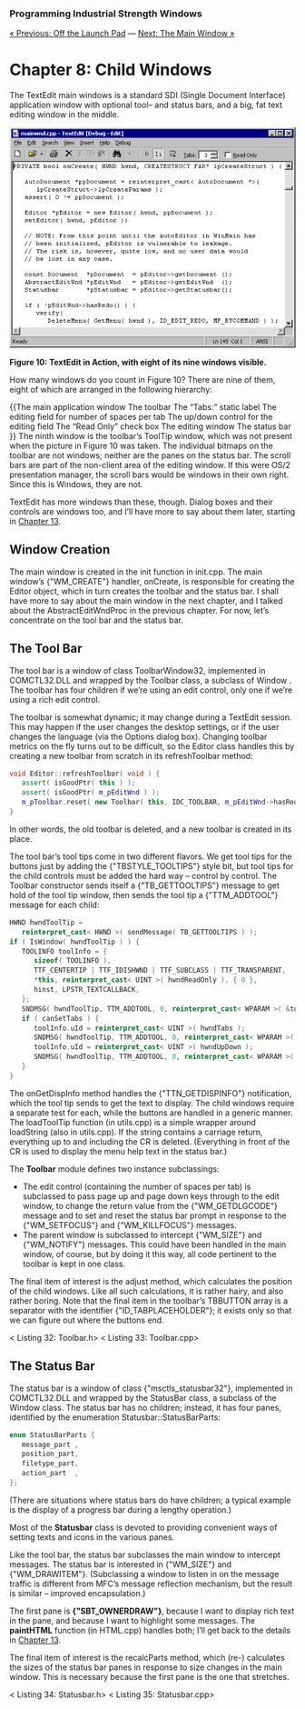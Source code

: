 ﻿### Programming Industrial Strength Windows
[« Previous: Off the Launch Pad](Chapter-7-Off-the-Launch-Pad.md) — [Next: The Main Window »](Chapter-9-The-Main-Window.md)
# Chapter 8: Child Windows

The TextEdit main windows is a standard SDI (Single Document Interface) application window with optional tool– and status bars, and a big, fat text editing window in the middle.

![](Chapter-8-Child-Windows-Figure10.bmp)

**Figure 10: TextEdit in Action, with eight of its nine windows visible.**

How many windows do you count in Figure 10? There are nine of them, eight of which are arranged in the following hierarchy:

{{The main application window
   The toolbar
      The “Tabs:” static label
      The editing field for number of spaces per tab
      The up/down control for the editing field
      The “Read Only” check box
   The editing window
   The status bar
}}
The ninth window is the toolbar’s ToolTip window, which was not present when the picture in Figure 10 was taken. The individual bitmaps on the toolbar are not windows; neither are the panes on the status bar. The scroll bars are part of the non-client area of the editing window. If this were OS/2 presentation manager, the scroll bars would be windows in their own right. Since this is Windows, they are not.

TextEdit has more windows than these, though. Dialog boxes and their controls are windows too, and I’ll have more to say about them later, starting in [Chapter 13](Chapter-13-About-Dialogs.md).

## Window Creation

The main window is created in the init function in init.cpp. The main window’s {"WM_CREATE"} handler, onCreate, is responsible for creating the Editor object, which in turn creates the toolbar and the status bar. I shall have more to say about the main window in the next chapter, and I talked about the AbstractEditWndProc in the previous chapter. For now, let’s concentrate on the tool bar and the status bar.

## The Tool Bar

The tool bar is a window of class ToolbarWindow32, implemented in COMCTL32.DLL and wrapped by the Toolbar class, a subclass of Window . The toolbar has four children if we’re using an edit control, only one if we’re using a rich edit control.

The toolbar is somewhat dynamic; it may change during a TextEdit session. This may happen if the user changes the desktop settings, or if the user changes the language (via the Options dialog box). Changing toolbar metrics on the fly turns out to be difficult, so the Editor class handles this by creating a new toolbar from scratch in its refreshToolbar method:

```C++
void Editor::refreshToolbar( void ) {
   assert( isGoodPtr( this ) );
   assert( isGoodPtr( m_pEditWnd ) );
   m_pToolbar.reset( new Toolbar( this, IDC_TOOLBAR, m_pEditWnd->hasRedo(), m_pEditWnd->canSetTabs() ) );
}
```
In other words, the old toolbar is deleted, and a new toolbar is created in its place.

The tool bar’s tool tips come in two different flavors. We get tool tips for the buttons just by adding the {"TBSTYLE_TOOLTIPS"} style bit, but tool tips for the child controls must be added the hard way – control by control. The Toolbar constructor sends itself a {"TB_GETTOOLTIPS"} message to get hold of the tool tip window, then sends the tool tip a {"TTM_ADDTOOL"} message for each child:

```C++
HWND hwndToolTip = 
   reinterpret_cast< HWND >( sendMessage( TB_GETTOOLTIPS ) );
if ( IsWindow( hwndToolTip ) ) {
   TOOLINFO toolInfo = {
      sizeof( TOOLINFO ),
      TTF_CENTERTIP | TTF_IDISHWND | TTF_SUBCLASS | TTF_TRANSPARENT,
      *this, reinterpret_cast< UINT >( hwndReadOnly ), { 0 },
      hinst, LPSTR_TEXTCALLBACK,
   };
   SNDMSG( hwndToolTip, TTM_ADDTOOL, 0, reinterpret_cast< WPARAM >( &toolInfo ) );
   if ( canSetTabs ) {
      toolInfo.uId = reinterpret_cast< UINT >( hwndTabs );
      SNDMSG( hwndToolTip, TTM_ADDTOOL, 0, reinterpret_cast< WPARAM >( &toolInfo ) );
      toolInfo.uId = reinterpret_cast< UINT >( hwndUpDown );
      SNDMSG( hwndToolTip, TTM_ADDTOOL, 0, reinterpret_cast< WPARAM >( &toolInfo ) );
   }
}
```
The onGetDispInfo method handles the {"TTN_GETDISPINFO"} notification, which the tool tip sends to get the text to display. The child windows require a separate test for each, while the buttons are handled in a generic manner. The loadToolTip function (in utils.cpp) is a simple wrapper around loadString (also in utils.cpp). If the string contains a carriage return, everything up to and including the CR is deleted. (Everything in front of the CR is used to display the menu help text in the status bar.)

The **Toolbar** module defines two instance subclassings: 

* The edit control (containing the number of spaces per tab) is subclassed to pass page up and page down keys through to the edit window, to change the return value from the {"WM_GETDLGCODE"} message and to set and reset the status bar prompt in response to the {"WM_SETFOCUS"} and {"WM_KILLFOCUS"} messages.
* The parent window is subclassed to intercept {"WM_SIZE"} and {"WM_NOTIFY"} messages. This could have been handled in the main window, of course, but by doing it this way, all code pertinent to the toolbar is kept in one class.

The final item of interest is the adjust method, which calculates the position of the child windows. Like all such calculations, it is rather hairy, and also rather boring. Note that the final item in the toolbar’s TBBUTTON array is a separator with the identifier {"ID_TABPLACEHOLDER"}; it exists only so that we can figure out where the buttons end.

< Listing 32: Toolbar.h>
< Listing 33: Toolbar.cpp>

## The Status Bar

The status bar is a window of class {"msctls_statusbar32"}, implemented in COMCTL32.DLL and wrapped by the StatusBar class, a subclass of the Window class. The status bar has no children; instead, it has four panes, identified by the enumeration Statusbar::StatusBarParts:

```C++
enum StatusBarParts {
   message_part ,
   position_part,
   filetype_part,
   action_part  ,
};
```
(There are situations where status bars do have children; a typical example is the display of a progress bar during a lengthy operation.)

Most of the **Statusbar** class is devoted to providing convenient ways of setting texts and icons in the various panes.

Like the tool bar, the status bar subclasses the main window to intercept messages. The status bar is interested in {"WM_SIZE"} and {"WM_DRAWITEM"}. (Subclassing a window to listen in on the message traffic is different from MFC’s message reflection mechanism, but the result is similar – improved encapsulation.)

The first pane is **{"SBT_OWNERDRAW"}**, because I want to display rich text in the pane, and because I want to highlight some messages. The **paintHTML** function (in HTML.cpp) handles both; I’ll get back to the details in [Chapter 13](Chapter-13-About-Dialogs.md).

The final item of interest is the recalcParts method, which (re-) calculates the sizes of the status bar panes in response to size changes in the main window. This is necessary because the first pane is the one that stretches.

< Listing 34: Statusbar.h>
< Listing 35: Statusbar.cpp>
